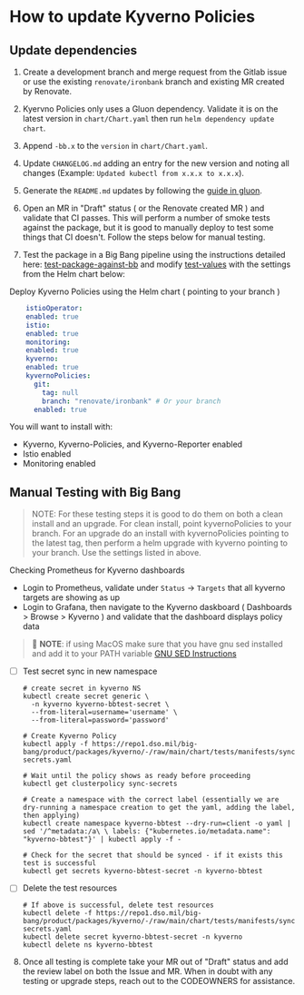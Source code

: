 # How to update Kyverno Policies
## Update dependencies

1. Create a development branch and merge request from the Gitlab issue or use the existing `renovate/ironbank` branch and existing MR created by Renovate.

2. Kyervno Policies only uses a Gluon dependency. Validate it is on the latest version in `chart/Chart.yaml` then run `helm dependency update chart`.

3. Append `-bb.x` to the `version` in `chart/Chart.yaml`.

4. Update `CHANGELOG.md` adding an entry for the new version and noting all changes (Example: `Updated kubectl from x.x.x to x.x.x`).

5. Generate the `README.md` updates by following the [guide in gluon](https://repo1.dso.mil/platform-one/big-bang/apps/library-charts/gluon/-/blob/master/docs/bb-package-readme.md).

6. Open an MR in "Draft" status ( or the Renovate created MR ) and validate that CI passes. This will perform a number of smoke tests against the package, but it is good to manually deploy to test some things that CI doesn't. Follow the steps below for manual testing.

7. Test the package in a Big Bang pipeline using the instructions detailed here:  [test-package-against-bb](https://repo1.dso.mil/big-bang/bigbang/-/blob/master/docs/developer/test-package-against-bb.md?ref_type=heads) and modify [test-values](https://repo1.dso.mil/big-bang/bigbang/-/blob/master/tests/test-values.yaml?ref_type=heads) with the settings from the Helm chart below:

Deploy Kyverno Policies using the Helm chart ( pointing to your branch )

```yaml
    istioOperator:
    enabled: true
    istio:
    enabled: true
    monitoring:
    enabled: true
    kyverno:
    enabled: true
    kyvernoPolicies:
      git:
        tag: null
        branch: "renovate/ironbank" # Or your branch
      enabled: true
```

You will want to install with:
- Kyverno, Kyverno-Policies, and Kyverno-Reporter enabled
- Istio enabled
- Monitoring enabled


## Manual Testing with Big Bang

> NOTE: For these testing steps it is good to do them on both a clean install and an upgrade. For clean install, point kyvernoPolicies to your branch. For an upgrade do an install with kyvernoPolicies pointing to the latest tag, then perform a helm upgrade with kyverno pointing to your branch. Use the settings listed in above.

Checking Prometheus for Kyverno dashboards
- Login to Prometheus, validate under `Status` -> `Targets` that all kyverno targets are showing as up
- Login to Grafana, then navigate to the Kyverno daskboard ( Dashboards > Browse > Kyverno ) and validate that the dashboard displays policy data

> 📌 __NOTE__: if using MacOS make sure that you have gnu sed installed and add it to your PATH variable [GNU SED Instructions](https://gist.github.com/andre3k1/e3a1a7133fded5de5a9ee99c87c6fa0d)
- [ ] Test secret sync in new namespace
    ```Shell
    # create secret in kyverno NS
    kubectl create secret generic \
      -n kyverno kyverno-bbtest-secret \
      --from-literal=username='username' \
      --from-literal=password='password'

    # Create Kyverno Policy
    kubectl apply -f https://repo1.dso.mil/big-bang/product/packages/kyverno/-/raw/main/chart/tests/manifests/sync-secrets.yaml

    # Wait until the policy shows as ready before proceeding
    kubectl get clusterpolicy sync-secrets

    # Create a namespace with the correct label (essentially we are dry-running a namespace creation to get the yaml, adding the label, then applying)
    kubectl create namespace kyverno-bbtest --dry-run=client -o yaml | sed '/^metadata:/a\ \ labels: {"kubernetes.io/metadata.name": "kyverno-bbtest"}' | kubectl apply -f -

    # Check for the secret that should be synced - if it exists this test is successful
    kubectl get secrets kyverno-bbtest-secret -n kyverno-bbtest
    ```
- [ ] Delete the test resources
    ```shell
    # If above is successful, delete test resources
    kubectl delete -f https://repo1.dso.mil/big-bang/product/packages/kyverno/-/raw/main/chart/tests/manifests/sync-secrets.yaml
    kubectl delete secret kyverno-bbtest-secret -n kyverno
    kubectl delete ns kyverno-bbtest
    ```

8. Once all testing is complete take your MR out of "Draft" status and add the review label on both the Issue and MR. When in doubt with any testing or upgrade steps, reach out to the CODEOWNERS for assistance.